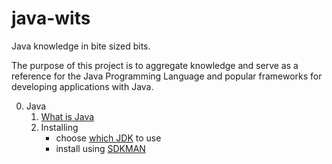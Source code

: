 # java-wits
Java knowledge in bite sized bits.

The purpose of this project is to aggregate knowledge and serve as a reference for the Java Programming Language and popular frameworks for developing applications with Java.

0. Java
    1. [What is Java](https://www.ibm.com/topics/java)
    2. Installing 
        * choose [which JDK](https://whichjdk.com/) to use
        * install using [SDKMAN](https://sdkman.io/)
